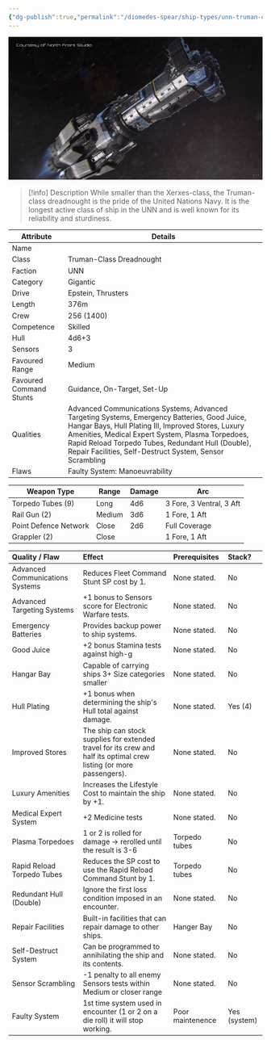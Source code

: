 ```yaml
---
{"dg-publish":true,"permalink":"/diomedes-spear/ship-types/unn-truman-class-dreadnought/"}
---
```


![Truman_NorthFront.webp](/img/user/Diomedes'%20Spear/Assests/Truman_NorthFront.webp)

> [!info] Description
> While smaller than the Xerxes-class, the Truman-class dreadnought is the pride of the United Nations Navy. It is the longest active class of ship in the UNN and is well known for its reliability and sturdiness.

| Attribute               | Details                                                                                                                                                                                                                                                                                                                  |
| ----------------------- | ------------------------------------------------------------------------------------------------------------------------------------------------------------------------------------------------------------------------------------------------------------------------------------------------------------------------ |
| Name                    |                                                                                                                                                                                                                                                                                                                          |
| Class                   | Truman-Class Dreadnought                                                                                                                                                                                                                                                                                                 |
| Faction                 | UNN                                                                                                                                                                                                                                                                                                                      |
| Category                | Gigantic                                                                                                                                                                                                                                                                                                                 |
| Drive                   | Epstein, Thrusters                                                                                                                                                                                                                                                                                                       |
| Length                  | 376m                                                                                                                                                                                                                                                                                                                     |
| Crew                    | 256 (1400)                                                                                                                                                                                                                                                                                                               |
| Competence              | Skilled                                                                                                                                                                                                                                                                                                                  |
| Hull                    | 4d6+3                                                                                                                                                                                                                                                                                                                    |
| Sensors                 | 3                                                                                                                                                                                                                                                                                                                        |
| Favoured Range          | Medium                                                                                                                                                                                                                                                                                                                   |
| Favoured Command Stunts | Guidance, On-Target, Set-Up                                                                                                                                                                                                                                                                                              |
| Qualities               | Advanced Communications Systems, Advanced Targeting Systems, Emergency Batteries, Good Juice, Hangar Bays, Hull Plating III, Improved Stores, Luxury Amenities, Medical Expert System, Plasma Torpedoes, Rapid Reload Torpedo Tubes, Redundant Hull (Double), Repair Facilities, Self-Destruct System, Sensor Scrambling |
| Flaws                   | Faulty System: Manoeuvrability                                                                                                                                                                                                                                                                                           |

| Weapon Type           | Range  | Damage | Arc                      |
| --------------------- | ------ | ------ | ------------------------ |
| Torpedo Tubes (9)     | Long   | 4d6    | 3 Fore, 3 Ventral, 3 Aft |
| Rail Gun (2)          | Medium | 3d6    | 1 Fore, 1 Aft            |
| Point Defence Network | Close  | 2d6    | Full Coverage            |
| Grappler (2)          | Close  |        | 1 Fore, 1 Aft            |

| Quality / Flaw                  | Effect                                                                                                               | Prerequisites    | Stack?       |
| :------------------------------ | :------------------------------------------------------------------------------------------------------------------- | :--------------- | :----------- |
| Advanced Communications Systems | Reduces Fleet Command Stunt SP cost by 1.                                                                            | None stated.     | No           |
| Advanced Targeting Systems      | +1 bonus to Sensors score for Electronic Warfare tests.                                                              | None stated.     | No           |
| Emergency Batteries             | Provides backup power to ship systems.                                                                               | None stated.     | No           |
| Good Juice                      | +2 bonus Stamina tests against high-g                                                                                | None stated.     | No           |
| Hangar Bay                      | Capable of carrying ships 3+ Size categories smaller                                                                 | None stated.     | No           |
| Hull Plating                    | +1 bonus when determining the ship's Hull total against damage.                                                      | None stated.     | Yes (4)      |
| Improved Stores                 | The ship can stock supplies for extended travel for its crew and half its optimal crew listing (or more passengers). | None stated.     | No           |
| Luxury Amenities                | Increases the Lifestyle Cost to maintain the ship by +1.                                                             | None stated.     | No           |
| Medical Expert System           | +2 Medicine tests                                                                                                    | None stated.     | No           |
| Plasma Torpedoes                | 1 or 2 is rolled for damage -> rerolled until the result is 3-6                                                      | Torpedo tubes    | No           |
| Rapid Reload Torpedo Tubes      | Reduces the SP cost to use the Rapid Reload Command Stunt by 1.                                                      | Torpedo tubes    | No           |
| Redundant Hull (Double)         | Ignore the first loss condition imposed in an encounter.                                                             | None stated.     | No           |
| Repair Facilities               | Built-in facilities that can repair damage to other ships.                                                           | Hanger Bay       | No           |
| Self-Destruct System            | Can be programmed to annihilating the ship and its contents.                                                         | None stated.     | No           |
| Sensor Scrambling               | -1 penalty to all enemy Sensors tests within Medium or closer range                                                  | None stated.     | No           |
| Faulty System                   | 1st time system used in encounter (1 or 2 on a die roll) it will stop working.                                       | Poor maintenence | Yes (system) |
